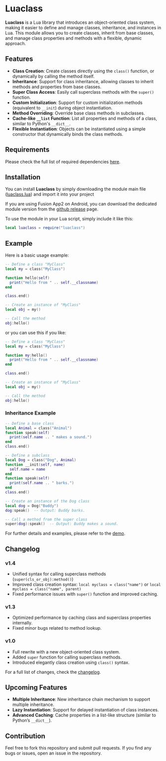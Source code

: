# Luaclass

**Luaclass** is a Lua library that introduces an object-oriented class system, making it easier to define and manage classes, inheritance, and instances in Lua. This module allows you to create classes, inherit from base classes, and manage class properties and methods with a flexible, dynamic approach.

## Features

- **Class Creation**: Create classes directly using the `class()` function, or dynamically by calling the method itself.
- **Inheritance**: Support for class inheritance, allowing classes to inherit methods and properties from base classes.
- **Super Class Access**: Easily call superclass methods with the `super()` function.
- **Custom Initialization**: Support for custom initialization methods (equivalent to `__init`) during object instantiation.
- **Method Overriding**: Override base class methods in subclasses.
- **Cache-like `__list` Function**: List all properties and methods of a class, similar to Python's `__dict__`.
- **Flexible Instantiation**: Objects can be instantiated using a simple constructor that dynamically binds the class methods.

## Requirements

Please check the full list of required dependencies [here](https://github.com/blanhhy/luaclass/blob/main/requirement.md).

## Installation

You can install **Luaclass** by simply downloading the module main file ([luaclass.lua](https://github.com/blanhhy/luaclass/blob/main/demo.lua)) and import it into your project

If you are using Fusion App2 on Android, you can download the dedicated module version from the [github release](https://github.com/blanhhy/luaclass/releases) page.

To use the module in your Lua script, simply include it like this:

```lua
local luaclass = require("luaclass")
```

## Example

Here is a basic usage example:

```lua
-- Define a class "MyClass"
local my = class("MyClass")

function hello(self)
  print("Hello from " .. self.__classname)
end

class.end()

-- Create an instance of "MyClass"
local obj = my()

-- Call the method
obj:hello()
```

or you can use this if you like:

```lua
-- Define a class "MyClass"
local my = class("MyClass")

function my:hello()
  print("Hello from " .. self.__classname)
end

class.end()

-- Create an instance of "MyClass"
local obj = my()

-- Call the method
obj:hello()
```

### Inheritance Example

```lua
-- Define a base class
local Animal = class("Animal")
function speak(self)
  print(self.name .. " makes a sound.")
end
class.end()

-- Define a subclass
local Dog = class("Dog", Animal)
function __init(self, name)
  self.name = name
end
function speak(self)
  print(self.name .. " barks.")
end
class.end()

-- Create an instance of the Dog class
local dog = Dog("Buddy")
dog:speak()  -- Output: Buddy barks.

-- Call a method from the super class
super(dog):speak()  -- Output: Buddy makes a sound.
```

For further details and examples, please refer to the [demo](https://github.com/blanhhy/luaclass/blob/main/demo.lua).

## Changelog

### v1.4
- Unified syntax for calling superclass methods (`super(cls_or_obj):method()`)
- Improved class creation syntax: `local myclass = class("name")` or `local myclass = class("name", parent)`
- Fixed performance issues with `super()` function and improved caching.

### v1.3
- Optimized performance by caching class and superclass properties internally.
- Fixed minor bugs related to method lookup.

### v1.0
- Full rewrite with a new object-oriented class system.
- Added `super` function for calling superclass methods.
- Introduced elegantly class creation using `class()` syntax.

For a full list of changes, check the [changelog](https://github.com/blanhhy/luaclass/blob/main/changelog.md).

## Upcoming Features

- **Multiple Inheritance**: New inheritance chain mechanism to support multiple inheritance.
- **Lazy Instantiation**: Support for delayed instantiation of class instances.
- **Advanced Caching**: Cache properties in a list-like structure (similar to Python’s `__dict__`).

## Contribution

Feel free to fork this repository and submit pull requests. If you find any bugs or issues, open an issue in the repository.